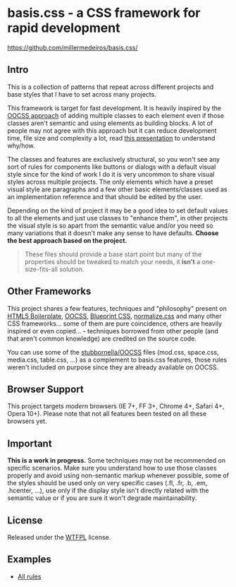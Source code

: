 # basis.css - a CSS framework for rapid development #

https://github.com/millermedeiros/basis.css/


## Intro

This is a collection of patterns that repeat across different projects and base 
styles that I have to set across many projects.

This framework is target for fast development. It is heavily inspired by
the [OOCSS approach](http://www.slideshare.net/stubbornella/the-cascade-grids-headings-and-selectors-from-an-oocss-perspective-ajax-experience-2009) of adding multiple classes to each element 
even if those classes aren't semantic and using elements as building blocks. 
A lot of people may not agree with this approach but it can reduce development time, 
file size and complexity a lot, read [this presentation](http://www.slideshare.net/stubbornella/our-best-practices-are-killing-us) to understand why/how.

The classes and features are exclusively structural, so you won't see any sort of 
rules for components like buttons or dialogs with a default visual style since for 
the kind of work I do it is very uncommon to share visual styles across multiple 
projects. The only elements which have a preset visual style are paragraphs 
and a few other basic elements/classes used as an implementation reference and that 
should be edited by the user.

Depending on the kind of project it may be a good idea to set default values to all the 
elements and just use classes to "enhance them", in other projects the visual style is
so apart from the semantic value and/or you need so many variations that it doesn't make 
any sense to have defaults. **Choose the best approach based on the project.**

> These files should provide a base start point but many of the properties should be
> tweaked to match your needs, it **isn't** a one-size-fits-all solution.


## Other Frameworks

This project shares a few features, techniques and "philosophy" present on 
[HTML5 Boilerplate](http://html5boilerplate.com/), [OOCSS](http://oocss.org/), 
[Blueprint CSS](http://www.blueprintcss.org/), [normalize.css](https://github.com/necolas/normalize.css)
and many other CSS frameworks... some of them are pure coincidence, others are heavily 
inspired or even copied... - techniques borrowed from other people (and that aren't 
common knowledge) are credited on the source code.

You can use some of the [stubbornella/OOCSS](https://github.com/stubbornella/oocss/) 
files (mod.css, space.css, media.css, table.css, ...) as a complement to basis.css 
features, those rules weren't included on purpose since they are already available on OOCSS.


## Browser Support

This project targets *modern* browsers (IE 7+, FF 3+, Chrome 4+, Safari 4+, Opera 10+). 
Please note that not all features been tested on all these browsers yet.


## Important

**This is a work in progress.** Some techniques may not be recommended on specific 
scenarios. Make sure you understand how to use those classes properly and avoid using
non-semantic markup whenever possible, some of the styles should be used only on very 
specific cases (.fl, .fr, .b, .em, .hcenter, ...), use only if the display style isn't 
directly related with the semantic value or if you are sure it won't degrade 
maintainability.


## License

Released under the [WTFPL](http://sam.zoy.org/wtfpl/) license.


## Examples

 - [All rules](http://millermedeiros.github.com/basis.css/tests/all.html)
